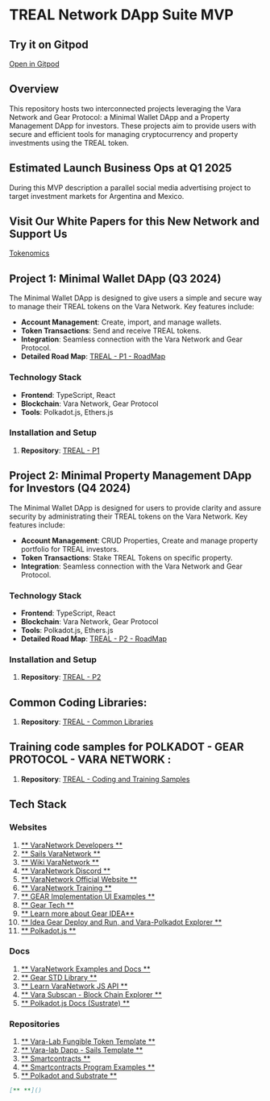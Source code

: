 # TREAL Network DApp Suite MVP

## Try it on Gitpod
<a href="https://gitpod.io/#https://github.com/StayGoldCrypto/TREAL/" target="_blank">Open in Gitpod</a>

## Overview 
This repository hosts two interconnected projects leveraging the Vara Network and Gear Protocol: a Minimal Wallet DApp and a Property Management DApp for investors. These projects aim to provide users with secure and efficient tools for managing cryptocurrency and property investments using the TREAL token.


## Estimated Launch Business Ops  at Q1 2025
During this MVP description a parallel social media advertising project to target investment markets for Argentina and Mexico.

## Visit Our White Papers for this New Network and Support Us
[Tokenomics](TokenNomics.md)

## Project 1: Minimal Wallet DApp (Q3 2024)
The Minimal Wallet DApp is designed to give users a simple and secure way to manage their TREAL tokens on the Vara Network. Key features include:
- **Account Management**: Create, import, and manage wallets.
- **Token Transactions**: Send and receive TREAL tokens.
- **Integration**: Seamless connection with the Vara Network and Gear Protocol.
- **Detailed Road Map**: [TREAL - P1 - RoadMap](P1/README.md)

### Technology Stack
- **Frontend**: TypeScript, React
- **Blockchain**: Vara Network, Gear Protocol
- **Tools**: Polkadot.js, Ethers.js

### Installation and Setup
1. **Repository**:
   [TREAL - P1](P1/polkadot-varanetwork-mini-wallet-dapp)

## Project 2: Minimal Property Management DApp for Investors (Q4 2024)
The Minimal Wallet DApp is designed for users to provide clarity and assure security by administrating their TREAL tokens on the Vara Network. Key features include:
- **Account Management**: CRUD Properties, Create and manage property portfolio for TREAL investors.
- **Token Transactions**: Stake TREAL Tokens on specific property.
- **Integration**: Seamless connection with the Vara Network and Gear Protocol.

### Technology Stack
- **Frontend**: TypeScript, React
- **Blockchain**: Vara Network, Gear Protocol
- **Tools**: Polkadot.js, Ethers.js
- **Detailed Road Map**: [TREAL - P2 - RoadMap](P2/README.md)

### Installation and Setup
1. **Repository**:
   [TREAL - P2](P2/polkadot-varanetwork-investor-dashboard-dapp)

## Common Coding Libraries: 
1. **Repository**:
   [TREAL - Common Libraries](libs)

## Training code samples for POLKADOT - GEAR PROTOCOL - VARA NETWORK : 
1. **Repository**:
   [TREAL - Coding and Training Samples](training)

## Tech Stack

### Websites 
1. [** VaraNetwork Developers **](https://vara.network/developers)
2. [** Sails VaraNetwork **](https://sails-tutorials.vara.network/hello-world/hello-world)
3. [** Wiki VaraNetwork **](https://wiki.vara.network/docs/welcome)
4. [** VaraNetwork Discord **](https://discord.gg/x8ZeSy6S6K)
5. [** VaraNetwork Official Website **](https://vara.network/)
6. [** VaraNetwork Training ** ](https://vara.network/education-hub)
7. [** GEAR Implementation UI Examples **](https://gear.foundation/developers)
8. [** Gear Tech **](https://www.gear-tech.io/en)
9. [** Learn more about Gear IDEA**](https://wiki.vara.network/docs/idea/)
10. [** Idea Gear Deploy and Run, and Vara-Polkadot Explorer **](https://idea.gear-tech.io/)
11. [** Polkadot.js **](https://polkadot.js.org/)

### Docs
1. [** VaraNetwork Examples and Docs **](https://wiki.vara.network/docs/examples/)
2. [** Gear STD Library **](https://docs.gear.rs/gstd/)
3. [** Learn VaraNetwork JS API **](https://wiki.vara.network/docs/api/)
4. [** Vara Subscan - Block Chain Explorer **](https://vara.subscan.io/)
5. [** Polkadot.js Docs (Sustrate) **](https://polkadot.js.org/docs/)

### Repositories
1. [** Vara-Lab Fungible Token Template **](https://github.com/Vara-Lab/VFT-Manager-Template)
2. [** Vara-lab Dapp - Sails Template **](https://github.com/Vara-Lab/Chackra-UI-Vite-Sails-Template)
3. [** Smartcontracts **](https://github.com/gear-foundation/dapps/tree/master/contracts)
4. [** Smartcontracts Program Examples **]( https://wiki.vara.network/docs/examples/)
5. [** Polkadot and Substrate **](https://github.com/polkadot-js/docs) 
   
```md link
[** **]()
```
